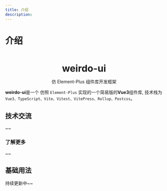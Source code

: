 ```yaml
---
title: 介绍
description:
---
```


# 介绍

<br />
<br />
<div style="text-align:center">
<b style="font-size:30px">weirdo-ui</b>
<p>仿 Element-Plus 组件库开发框架</p>

</div>

**weirdo-ui**是一个 仿照 `Element-Plus` 实现的一个简易版的**Vue3**组件库, 技术栈为 `Vue3、TypeScript、Vite、Vitest、VitePress、Rollup、Postcss`。

## 技术交流
~~


### 了解更多

~~

## 基础用法

持续更新中~~
